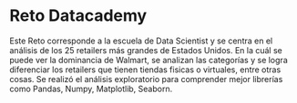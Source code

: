 # Reto Datacademy
Este Reto corresponde a la escuela de Data Scientist y se centra en el análisis de los 25 retailers más grandes de Estados Unidos. En la cuál se puede ver la dominancia de Walmart, se analizan las categorías y se logra diferenciar los retailers que tienen tiendas fisicas o virtuales, entre otras cosas.
Se realizó el análisis exploratorio para comprender mejor librerías como Pandas, Numpy, Matplotlib, Seaborn.
